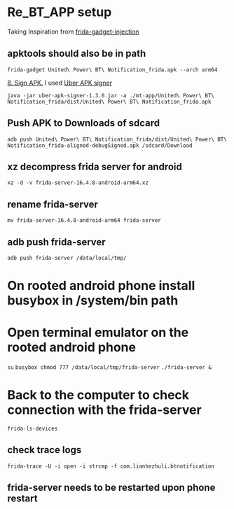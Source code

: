 # Re_BT_APP setup

Taking Inspiration from [frida-gadget-injection](https://github.com/ksg97031/frida-gadget/tree/trunk?tab=readme-ov-file#how-do-i-begin)

## apktools should also be in path

`frida-gadget United\ Power\ BT\ Notification_frida.apk --arch arm64`

[8. Sign APK.](https://fadeevab.com/frida-gadget-injection-on-android-no-root-2-methods/)
I used [Uber APK signer](https://github.com/patrickfav/uber-apk-signer)

`java -jar uber-apk-signer-1.3.0.jar -a ./mt-app/United\ Power\ BT\ Notification_frida/dist/United\ Power\ BT\ Notification_frida.apk`

## Push APK to Downloads of sdcard

`adb push United\ Power\ BT\ Notification_frida/dist/United\ Power\ BT\ Notification_frida-aligned-debugSigned.apk /sdcard/Download`

## xz decompress frida server for android

`xz -d -v frida-server-16.4.8-android-arm64.xz`

## rename frida-server 
`mv frida-server-16.4.8-android-arm64 frida-server`

## adb push frida-server

`adb push frida-server /data/local/tmp/`

# On rooted android phone install busybox in /system/bin path
# Open terminal emulator on the rooted android phone

`su`
`busybox chmod 777 /data/local/tmp/frida-server`
`./frida-server &`

# Back to the computer to check connection with the frida-server
`frida-ls-devices`

## check trace logs

`frida-trace -U -i open -i strcmp -f com.lianhezhuli.btnotification`

## frida-server needs to be restarted upon phone restart
